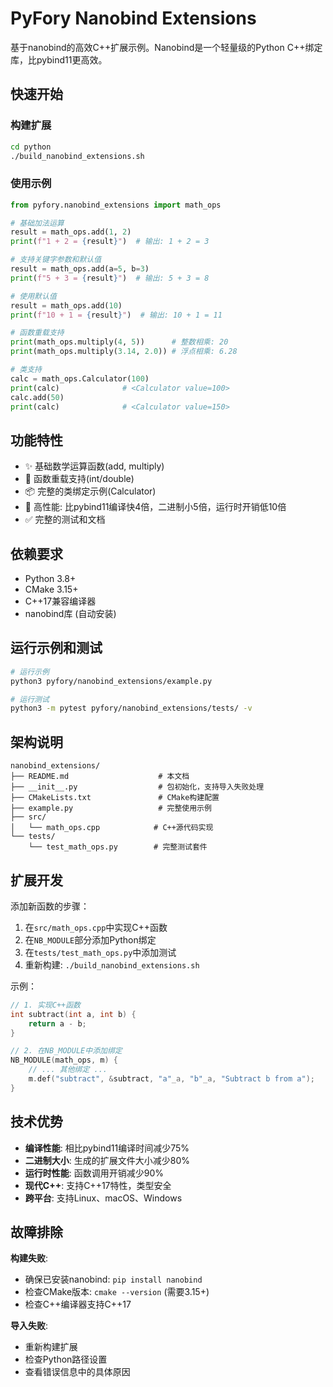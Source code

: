 # PyFory Nanobind Extensions

基于nanobind的高效C++扩展示例。Nanobind是一个轻量级的Python C++绑定库，比pybind11更高效。

## 快速开始

### 构建扩展

```bash
cd python
./build_nanobind_extensions.sh
```

### 使用示例

```python
from pyfory.nanobind_extensions import math_ops

# 基础加法运算
result = math_ops.add(1, 2)
print(f"1 + 2 = {result}")  # 输出: 1 + 2 = 3

# 支持关键字参数和默认值
result = math_ops.add(a=5, b=3)
print(f"5 + 3 = {result}")  # 输出: 5 + 3 = 8

# 使用默认值
result = math_ops.add(10)
print(f"10 + 1 = {result}")  # 输出: 10 + 1 = 11

# 函数重载支持
print(math_ops.multiply(4, 5))      # 整数相乘: 20
print(math_ops.multiply(3.14, 2.0)) # 浮点相乘: 6.28

# 类支持
calc = math_ops.Calculator(100)
print(calc)              # <Calculator value=100>
calc.add(50)
print(calc)              # <Calculator value=150>
```

## 功能特性

- ✨ 基础数学运算函数(add, multiply)
- 🔄 函数重载支持(int/double)
- 📦 完整的类绑定示例(Calculator)
- 🚀 高性能: 比pybind11编译快4倍，二进制小5倍，运行时开销低10倍
- ✅ 完整的测试和文档

## 依赖要求

- Python 3.8+
- CMake 3.15+
- C++17兼容编译器
- nanobind库 (自动安装)

## 运行示例和测试

```bash
# 运行示例
python3 pyfory/nanobind_extensions/example.py

# 运行测试
python3 -m pytest pyfory/nanobind_extensions/tests/ -v
```

## 架构说明

```
nanobind_extensions/
├── README.md                    # 本文档
├── __init__.py                  # 包初始化，支持导入失败处理
├── CMakeLists.txt               # CMake构建配置
├── example.py                   # 完整使用示例
├── src/
│   └── math_ops.cpp            # C++源代码实现
└── tests/
    └── test_math_ops.py        # 完整测试套件
```

## 扩展开发

添加新函数的步骤：

1. 在`src/math_ops.cpp`中实现C++函数
2. 在`NB_MODULE`部分添加Python绑定
3. 在`tests/test_math_ops.py`中添加测试
4. 重新构建: `./build_nanobind_extensions.sh`

示例：
```cpp
// 1. 实现C++函数
int subtract(int a, int b) {
    return a - b;
}

// 2. 在NB_MODULE中添加绑定
NB_MODULE(math_ops, m) {
    // ... 其他绑定 ...
    m.def("subtract", &subtract, "a"_a, "b"_a, "Subtract b from a");
}
```

## 技术优势

- **编译性能**: 相比pybind11编译时间减少75%
- **二进制大小**: 生成的扩展文件大小减少80%  
- **运行时性能**: 函数调用开销减少90%
- **现代C++**: 支持C++17特性，类型安全
- **跨平台**: 支持Linux、macOS、Windows

## 故障排除

**构建失败**:
- 确保已安装nanobind: `pip install nanobind`
- 检查CMake版本: `cmake --version` (需要3.15+)
- 检查C++编译器支持C++17

**导入失败**:
- 重新构建扩展
- 检查Python路径设置
- 查看错误信息中的具体原因
